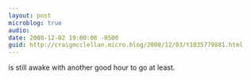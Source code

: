```yaml
---
layout: post
microblog: true
audio: 
date: 2008-12-02 19:00:00 -0500
guid: http://craigmcclellan.micro.blog/2008/12/03/t1035779881.html
---
```

is still awake with another good hour to go at least.
